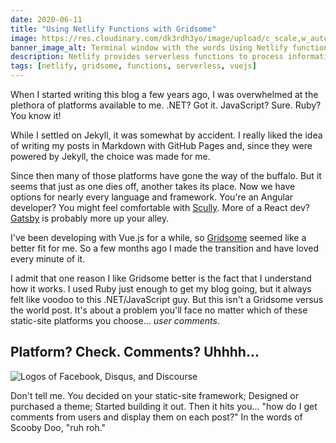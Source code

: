 ```yaml
---
date: 2020-06-11
title: "Using Netlify Functions with Gridsome"
image: https://res.cloudinary.com/dk3rdh3yo/image/upload/c_scale,w_auto/v1591897176/netlify-functions-gridsome_wvvqks.png
banner_image_alt: Terminal window with the words Using Netlify functions with Gridsome 
description: Netlify provides serverless functions to process information, while Gridsome provides a Vue.js based static-site generation. Combining the two allows developers to build static-sites with the same capabilities of dynamic sites; all while maintaining stability and scalability.
tags: [netlify, gridsome, functions, serverless, vuejs]
---
```


When I started writing this blog a few years ago, I was overwhelmed at the plethora of platforms available to me. .NET? Got it. JavaScript? Sure. Ruby? You know it!

While I settled on Jekyll, it was somewhat by accident. I really liked the idea of writing my posts in Markdown with GitHub Pages and, since they were powered by Jekyll, the choice was made for me.

<!--more-->

Since then many of those platforms have gone the way of the buffalo. But it seems that just as one dies off, another takes its place. Now we have options for nearly every language and framework. You're an Angular developer? You might feel comfortable with [Scully](https://github.com/scullyio/scully). More of a React dev? [Gatsby](https://www.gatsbyjs.org/) is probably more up your alley.

I've been developing with Vue.js for a while, so [Gridsome](https://gridsome.org/) seemed like a better fit for me. So a few months ago I made the transition and have loved every minute of it.

I admit that one reason I like Gridsome better is the fact that I understand how it works. I used Ruby just enough to get my blog going, but it always felt like voodoo to this .NET/JavaScript guy. But this isn't a Gridsome versus the world post. It's about a problem you'll face no matter which of these static-site platforms you choose... *user comments*.

## Platform? Check. Comments? Uhhhh...

<img alt="Logos of Facebook, Disqus, and Discourse" src="https://res.cloudinary.com/dk3rdh3yo/image/upload/v1591928511/socials_zo4hwm.png" class="right"/>

Don't tell me. You decided on your static-site framework; Designed or purchased a theme; Started building it out.  Then it hits you... "how do I get comments from users and display them on each post?" In the words of Scooby Doo, "ruh roh."